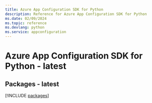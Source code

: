 ```yaml
---
title: Azure App Configuration SDK for Python
description: Reference for Azure App Configuration SDK for Python
ms.date: 02/09/2024
ms.topic: reference
ms.devlang: python
ms.service: appconfiguration
---
```

# Azure App Configuration SDK for Python - latest
## Packages - latest
[!INCLUDE [packages](app-configuration-index.md)]